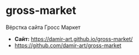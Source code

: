 # gross-market
Вёрстка сайта Гросс Маркет

* **Сайт:** https://damir-art.github.io/gross-market/
* https://github.com/damir-art/gross-market